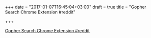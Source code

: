 +++
date = "2017-01-07T16:45:04+03:00"
draft = true
title = "Gopher Search Chrome Extension  #reddit"

+++

<p><a href="https://t.co/ngi0pdR0kR">Gopher Search Chrome Extension  #reddit</a></p>
